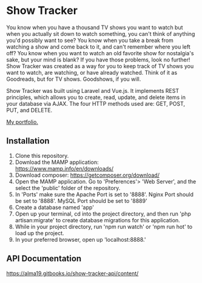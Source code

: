 # Show Tracker

You know when you have a thousand TV shows you want to watch but when you actually sit down to watch something, you can't think of anything you'd possibly want to see? You know when you take a break from watching a show and come back to it, and can't remember where you left off? You know when you want to watch an old favorite show for nostalgia's sake, but your mind is blank? If you have those problems, look no further! Show Tracker was created as a way for you to keep track of TV shows you want to watch, are watching, or have already watched. Think of it as Goodreads, but for TV shows. Goodshows, if you will.

Show Tracker was built using Laravel and Vue.js. It implements REST principles, which allows you to create, read, update, and delete items in your database via AJAX. The four HTTP methods used are: GET, POST, PUT, and DELETE.

[My portfolio.](http://almawashington.com)

## Installation

1. Clone this repository.
2. Download the MAMP application: https://www.mamp.info/en/downloads/
3. Download composer: https://getcomposer.org/download/
4. Open the MAMP application. Go to 'Preferences'> 'Web Server', and the select the 'public' folder of the repository.
5. In 'Ports' make sure the Apache Port is set to '8888'. Nginx Port should be set to '8888'. MySQL Port should be set to '8889'
6. Create a database named 'app'
7. Open up your terminal, cd into the project directory, and then run 'php artisan:migrate' to create database migrations for this application.
8. While in your project directory, run 'npm run watch' or 'npm run hot' to load up the project.
9. In your preferred browser, open up 'localhost:8888.'

## API Documentation
https://alma19.gitbooks.io/show-tracker-api/content/
